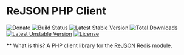 # ReJSON PHP Client

[![Donate](https://img.shields.io/badge/Donate-PayPal-green.svg)](https://www.paypal.me/EthanHann/5)
[![Build Status](https://travis-ci.org/ethanhann/rejson-php.svg?branch=master)](https://travis-ci.org/ethanhann/rejson-php)
[![Latest Stable Version](https://poser.pugx.org/ethanhann/rejson/v/stable)](https://packagist.org/packages/ethanhann/rejson)
[![Total Downloads](https://poser.pugx.org/ethanhann/rejson/downloads)](https://packagist.org/packages/ethanhann/rejson)
[![Latest Unstable Version](https://poser.pugx.org/ethanhann/rejson/v/unstable)](https://packagist.org/packages/ethanhann/rejson)
[![License](https://poser.pugx.org/ethanhann/rejson/license)](https://packagist.org/packages/ethanhann/rejson)

** What is this? 
A PHP client library for the [ReJSON](https://rejson.io) Redis module.
